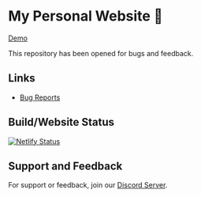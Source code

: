 
# My Personal Website 🎉
[Demo](https://halil.one)


This repository has been opened for bugs and feedback.

## Links

- [Bug Reports](https://halil.one/contact)



## Build/Website Status
[![Netlify Status](https://api.netlify.com/api/v1/badges/c91ec29c-2847-4c8d-9959-8183749d6cdb/deploy-status)](https://halil.one/)

## Support and Feedback

For support or feedback, join our [Discord Server](https://discord.gg/NjJJAcbmNc).
